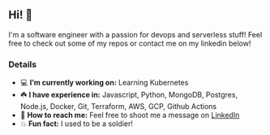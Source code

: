 ## Hi! 👋 

I'm a software engineer with a passion for devops and serverless stuff! Feel free to check out some of my repos or contact me on my linkedin below!

### Details
- 💻 **I’m currently working on:** Learning Kubernetes
- ☘️ **I have experience in:** Javascript, Python, MongoDB, Postgres, Node.js, Docker, Git, Terraform, AWS, GCP, Github Actions
- 💬 **How to reach me:** Feel free to shoot me a message on [LinkedIn](https://www.linkedin.com/in/marlonmoreira/)
- 💥 **Fun fact:** I used to be a soldier!
